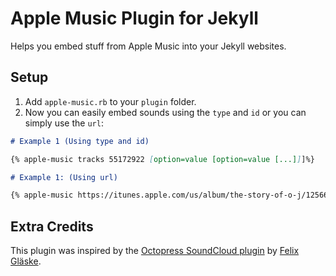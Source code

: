 # Apple Music Plugin for Jekyll

Helps you embed stuff from Apple Music into your Jekyll websites.

## Setup

1. Add ```apple-music.rb``` to your ```plugin``` folder.
2. Now you can easily embed sounds using the ```type``` and ```id``` or you can simply use the ```url```:

```markdown
# Example 1 (Using type and id)

{% apple-music tracks 55172922 [option=value [option=value [...]]]%}

# Example 1: (Using url)

{% apple-music https://itunes.apple.com/us/album/the-story-of-o-j/1256675529?i=1256675690 [option=value [option=value [...]]]%}
```

## Extra Credits

This plugin was inspired by the [Octopress SoundCloud plugin](https://github.com/soupdiver/octopress-soundcloud) by [Felix Gläske](https://github.com/soupdiver).